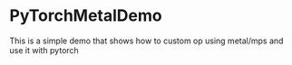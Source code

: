 # PyTorchMetalDemo
This is a simple demo that shows how to custom op using metal/mps and use it with pytorch
